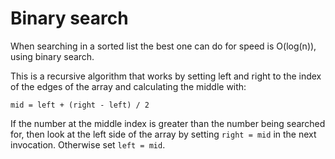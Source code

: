 # Binary search

When searching in a sorted list the best one can do for speed is O(log(n)), using binary search.

This is a recursive algorithm that works by setting left and right to the index of the edges of the array and calculating the middle with:

```
mid = left + (right - left) / 2
```

If the number at the middle index is greater than the number being searched for, then look at the left side of the array by setting `right = mid` in the next invocation. Otherwise set `left = mid`.
